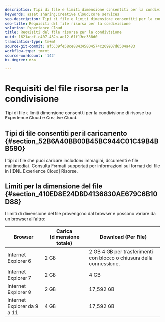 ```yaml
---
description: Tipi di file e limiti dimensione consentiti per la condivisione di risorse tra Experience Cloud e Creative Cloud.
keywords: asset sharing;Creative Cloud;core services
seo-description: Tipi di file e limiti dimensione consentiti per la condivisione di risorse tra Experience Cloud e Creative Cloud.
seo-title: Requisiti del file risorsa per la condivisione
solution: Experience Cloud
title: Requisiti del file risorsa per la condivisione
uuid: 1621accf-c407-437b-ae12-61f13cc338d0
translation-type: tm+mt
source-git-commit: af5339fe58ce884345804574c209907d6504a483
workflow-type: tm+mt
source-wordcount: '142'
ht-degree: 63%

---
```



# Requisiti del file risorsa per la condivisione

Tipi di file e limiti dimensione consentiti per la condivisione di risorse tra Experience Cloud e Creative Cloud.

## Tipi di file consentiti per il caricamento {#section_52B6A40BB00B45BC944C01C49B4BB590}

I tipi di file che puoi caricare includono immagini, documenti e file multimediali. Consulta Formati [](https://helpx.adobe.com/experience-manager/brand-portal/using/brand-portal-supported-formats.html) supportati per informazioni sui formati dei file in [!DNL Experience Cloud] Risorse.

## Limiti per la dimensione del file {#section_410ED8E24DBD4136830AE679C6B10D88}

I limiti di dimensione del file provengono dal browser e possono variare da un browser all&#39;altro:

| Browser | Carica (dimensione totale) | Download (Per File) |
|--- |--- |--- |
| Internet Explorer 6 | 2 GB | 2 GB 4 GB per trasferimenti con blocco o chiusura della connessione. |
| Internet Explorer 7 | 2 GB | 4 GB |
| Internet Explorer 8 | 2 GB | 17,592 GB |
| Internet Explorer da 9 a 11 | 4 GB | 17,592 GB |
